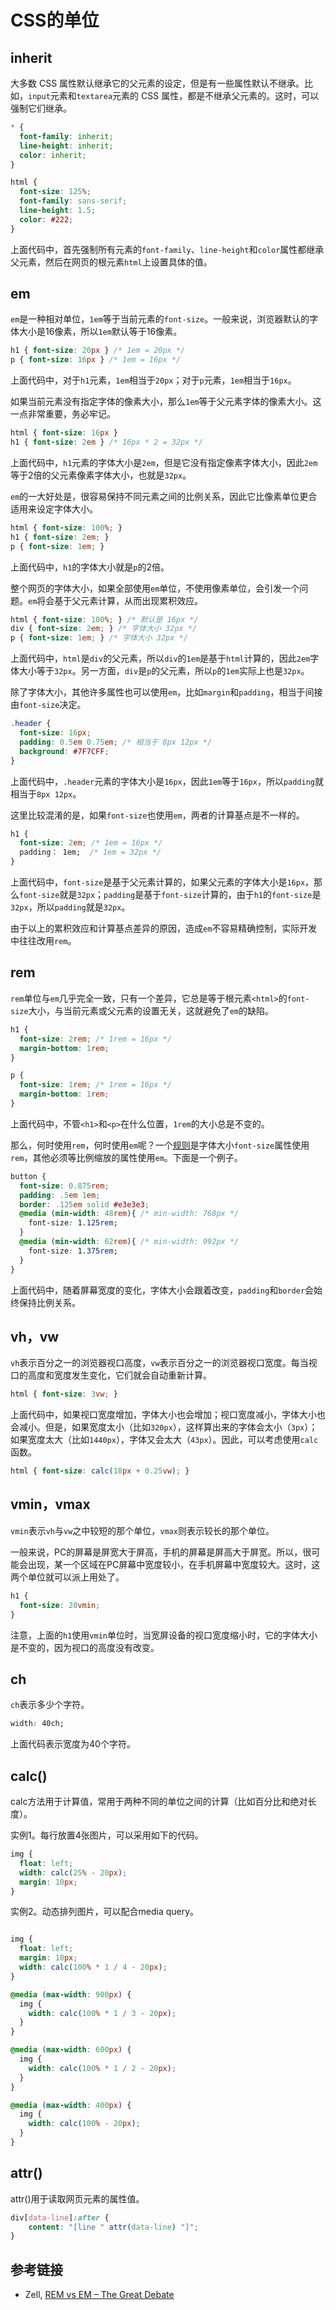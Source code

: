 # CSS的单位

## inherit

大多数 CSS 属性默认继承它的父元素的设定，但是有一些属性默认不继承。比如，`input`元素和`textarea`元素的 CSS 属性，都是不继承父元素的。这时，可以强制它们继承。

```css
* {
  font-family: inherit;
  line-height: inherit;
  color: inherit;
}

html {
  font-size: 125%;
  font-family: sans-serif;
  line-height: 1.5;
  color: #222;
}
```

上面代码中，首先强制所有元素的`font-family`、`line-height`和`color`属性都继承父元素，然后在网页的根元素`html`上设置具体的值。

## em

`em`是一种相对单位，`1em`等于当前元素的`font-size`。一般来说，浏览器默认的字体大小是16像素，所以`1em`默认等于16像素。

```css
h1 { font-size: 20px } /* 1em = 20px */
p { font-size: 16px } /* 1em = 16px */
```

上面代码中，对于`h1`元素，`1em`相当于`20px`；对于`p`元素，`1em`相当于`16px`。

如果当前元素没有指定字体的像素大小，那么`1em`等于父元素字体的像素大小。这一点非常重要，务必牢记。

```css
html { font-size: 16px }
h1 { font-size: 2em } /* 16px * 2 = 32px */
```

上面代码中，`h1`元素的字体大小是`2em`，但是它没有指定像素字体大小，因此`2em`等于2倍的父元素像素字体大小，也就是`32px`。

`em`的一大好处是，很容易保持不同元素之间的比例关系，因此它比像素单位更合适用来设定字体大小。

```css
html { font-size: 100%; }
h1 { font-size: 2em; }
p { font-size: 1em; }
```

上面代码中，`h1`的字体大小就是`p`的2倍。

整个网页的字体大小，如果全部使用`em`单位，不使用像素单位，会引发一个问题。`em`将会基于父元素计算，从而出现累积效应。

```css
html { font-size: 100%; } /* 默认是 16px */
div { font-size: 2em; } /* 字体大小 32px */
p { font-size: 1em; } /* 字体大小 32px */
```

上面代码中，`html`是`div`的父元素，所以`div`的`1em`是基于`html`计算的，因此`2em`字体大小等于`32px`。另一方面，`div`是`p`的父元素，所以`p`的`1em`实际上也是`32px`。

除了字体大小，其他许多属性也可以使用`em`，比如`margin`和`padding`，相当于间接由`font-size`决定。

```css
.header {
  font-size: 16px;
  padding: 0.5em 0.75em; /* 相当于 8px 12px */
  background: #7F7CFF;
}
```

上面代码中，`.header`元素的字体大小是`16px`，因此`1em`等于`16px`，所以`padding`就相当于`8px 12px`。

这里比较混淆的是，如果`font-size`也使用`em`，两者的计算基点是不一样的。

```css
h1 {
  font-size: 2em; /* 1em = 16px */
  padding： 1em;  /* 1em = 32px */
}
```

上面代码中，`font-size`是基于父元素计算的，如果父元素的字体大小是`16px`，那么`font-size`就是`32px`；`padding`是基于`font-size`计算的，由于`h1`的`font-size`是`32px`，所以`padding`就是`32px`。

由于以上的累积效应和计算基点差异的原因，造成`em`不容易精确控制，实际开发中往往改用`rem`。

## rem

`rem`单位与`em`几乎完全一致，只有一个差异，它总是等于根元素`<html>`的`font-size`大小，与当前元素或父元素的设置无关，这就避免了`em`的缺陷。

```css
h1 {
  font-size: 2rem; /* 1rem = 16px */
  margin-bottom: 1rem;
}

p {
  font-size: 1rem; /* 1rem = 16px */
  margin-bottom: 1rem;
}
```

上面代码中，不管`<h1>`和`<p>`在什么位置，`1rem`的大小总是不变的。

那么，何时使用`rem`，何时使用`em`呢？一个[规则](https://zellwk.com/blog/rem-vs-em/)是字体大小`font-size`属性使用`rem`，其他必须等比例缩放的属性使用`em`。下面是一个例子。

```css
button {
  font-size: 0.875rem;
  padding: .5em 1em;
  border: .125em solid #e3e3e3;
  @media (min-width: 48rem){ /* min-width: 768px */
    font-size: 1.125rem;
  }
  @media (min-width: 62rem){ /* min-width: 992px */
    font-size: 1.375rem;
  }
}
```

上面代码中，随着屏幕宽度的变化，字体大小会跟着改变，`padding`和`border`会始终保持比例关系。

## vh，vw

`vh`表示百分之一的浏览器视口高度，`vw`表示百分之一的浏览器视口宽度。每当视口的高度和宽度发生变化，它们就会自动重新计算。

```css
html { font-size: 3vw; }
```

上面代码中，如果视口宽度增加，字体大小也会增加；视口宽度减小，字体大小也会减小。但是，如果宽度太小（比如`320px`），这样算出来的字体会太小（`3px`）；如果宽度太大（比如`1440px`），字体又会太大（`43px`）。因此，可以考虑使用`calc`函数。

```css
html { font-size: calc(18px + 0.25vw); }
```

## vmin，vmax

`vmin`表示`vh`与`vw`之中较短的那个单位，`vmax`则表示较长的那个单位。

一般来说，PC的屏幕是屏宽大于屏高，手机的屏幕是屏高大于屏宽。所以，很可能会出现，某一个区域在PC屏幕中宽度较小，在手机屏幕中宽度较大。这时，这两个单位就可以派上用处了。

```css
h1 {
  font-size: 20vmin;
}
```

注意，上面的`h1`使用`vmin`单位时，当宽屏设备的视口宽度缩小时，它的字体大小是不变的，因为视口的高度没有改变。

## ch

`ch`表示多少个字符。

```css
width: 40ch;
```

上面代码表示宽度为40个字符。

## calc()

calc方法用于计算值，常用于两种不同的单位之间的计算（比如百分比和绝对长度）。

实例1。每行放置4张图片，可以采用如下的代码。

```css
img {
  float: left;
  width: calc(25% - 20px);
  margin: 10px;
}
```

实例2。动态排列图片，可以配合media query。

```css

img {
  float: left;
  margin: 10px;
  width: calc(100% * 1 / 4 - 20px);
}

@media (max-width: 900px) {
  img {
    width: calc(100% * 1 / 3 - 20px);
  }
}

@media (max-width: 600px) {
  img {
    width: calc(100% * 1 / 2 - 20px);
  }
}

@media (max-width: 400px) {
  img {
    width: calc(100% - 20px);
  }
}

```

## attr()

attr()用于读取网页元素的属性值。

```css
div[data-line]:after { 
	content: "[line " attr(data-line) "]"; 
}
```

## 参考链接

- Zell, [REM vs EM – The Great Debate](http://zellwk.com/blog/rem-vs-em/)

